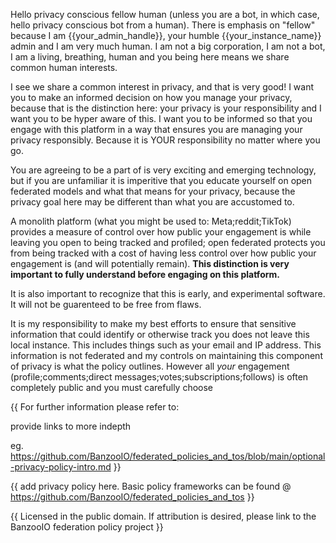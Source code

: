 Hello privacy conscious fellow human (unless you are a bot, in which case, hello privacy conscious bot from a human). There is emphasis on "fellow" because I am {{your_admin_handle}}, your humble {{your_instance_name}} admin and I am very much human. I am not a big corporation, I am not a bot, I am a living, breathing, human and you being here means we share common human interests.

I see we share a common interest in privacy, and that is very good! I want you to make an informed decision on how you manage your privacy, because that is the distinction here: your privacy is your responsibility and I want you to be hyper aware of this. I want you to be informed so that you engage with this platform in a way that ensures you are managing your privacy responsibly. Because it is YOUR responsibility no matter where you go.

You are agreeing to be a part of is very exciting and emerging technology, but if you are unfamiliar it is imperitive that you educate yourself on open federated models and what that means for your privacy, because the privacy goal here may be different than what you are accustomed to. 

A monolith platform (what you might be used to: Meta;reddit;TikTok) provides a measure of control over how public your engagement is while leaving you open to being tracked and profiled; open federated protects you from being tracked with a cost of having less control over how public your engagement is (and will potentially remain). **This distinction is very important to fully understand before engaging on this platform.**

It is also important to recognize that this is early, and experimental software. It will not be guarenteed to be free from flaws. 

It is my responsibility to make my best efforts to ensure that sensitive information that could identify or otherwise track you does not leave this local instance. This includes things such as your email and IP address. This information is not federated and my controls on maintaining this component of privacy is what the policy outlines. However all *your* engagement (profile;comments;direct messages;votes;subscriptions;follows) is often completely public and you must carefully choose 

{{ For further information please refer to:

provide links to more indepth 

eg. https://github.com/BanzooIO/federated_policies_and_tos/blob/main/optional-privacy-policy-intro.md }}

{{ add privacy policy here. Basic policy frameworks can be found @ https://github.com/BanzooIO/federated_policies_and_tos }}

{{ Licensed in the public domain. If attribution is desired, please link to the BanzooIO federation policy project }}
